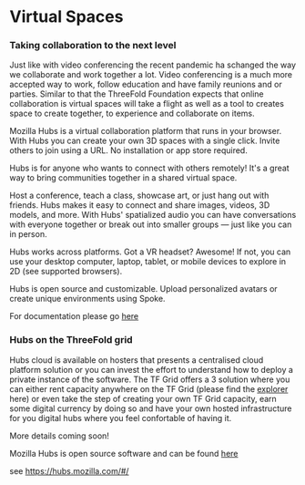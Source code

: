 # Virtual Spaces

### Taking collaboration to the next level

Just like with video conferencing the recent pandemic ha schanged the way we collaborate and work together a lot.  Video conferencing is a much more accepted way to work, follow education and have family reunions and or parties.  Similar to that the ThreeFold Foundation expects that online collaboration is virtual spaces will take a flight as well as a tool to creates space to create together, to experience and collaborate on items.

Mozilla Hubs is a virtual collaboration platform that runs in your browser. With Hubs you can create your own 3D spaces with a single click. Invite others to join using a URL. No installation or app store required.

Hubs is for anyone who wants to connect with others remotely! It's a great way to bring communities together in a shared virtual space.

Host a conference, teach a class, showcase art, or just hang out with friends. Hubs makes it easy to connect and share images, videos, 3D models, and more. With Hubs' spatialized audio you can have conversations with everyone together or break out into smaller groups — just like you can in person.

Hubs works across platforms. Got a VR headset? Awesome! If not, you can use your desktop computer, laptop, tablet, or mobile devices to explore in 2D (see supported browsers).

Hubs is open source and customizable. Upload personalized avatars or create unique environments using Spoke.

For documentation please go [here](https://hubs.mozilla.com/docs/hubs-cloud-getting-started.html)

### Hubs on the ThreeFold grid

Hubs cloud is available on hosters that presents a centralised cloud platform solution or you can invest the effort to understand how to deploy a private instance of the software.  The TF Grid offers a 3 solution where you can either rent capacity anywhere on the TF Grid (please find the [explorer](https://explorer.grid.tf/) here) or even take the step of creating your own TF Grid capacity, earn some digital currency by doing so and have your own hosted infrastructure for you digital hubs where you feel confortable of having it.

More details coming soon!


Mozilla Hubs is open source software and can be found [here](https://github.com/mozilla/hubs)


see https://hubs.mozilla.com/#/